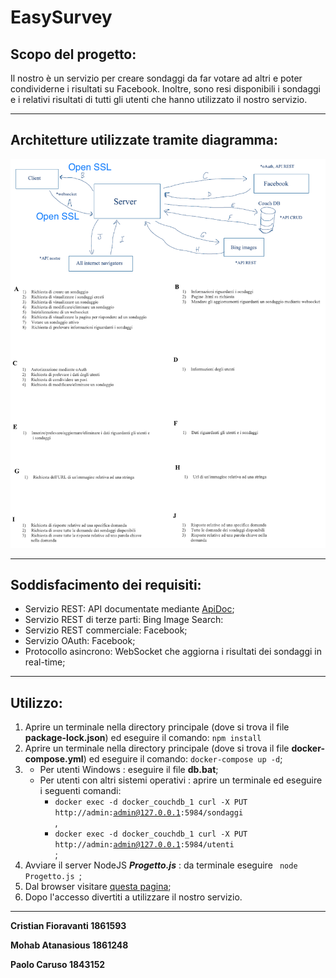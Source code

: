 # EasySurvey

## Scopo del progetto: 

Il nostro è un servizio per creare sondaggi da far votare ad altri e poter condividerne i risultati su Facebook. Inoltre, sono resi disponibili i sondaggi e i relativi risultati di tutti gli utenti che hanno utilizzato il nostro servizio.

---

## Architetture utilizzate tramite diagramma: 
![Diagramma](SCHEMA.png)

---

## Soddisfacimento dei requisiti:

* Servizio REST: API documentate mediante [ApiDoc](https://localhost:3000/api);
* Servizio REST di terze parti: Bing Image Search:
* Servizio REST commerciale: Facebook;
* Servizio OAuth: Facebook;
* Protocollo asincrono: WebSocket che aggiorna i risultati dei sondaggi in real-time;

---

## Utilizzo:
1) Aprire un terminale nella directory principale (dove si trova il file **package-lock.json**) ed eseguire il comando: <code>npm install</code>
2) Aprire un terminale nella directory principale (dove si trova il file **docker-compose.yml**) ed eseguire il comando:
<code>docker-compose up -d</code>;
3) * Per utenti Windows : eseguire il file **db.bat**; 
   * Per utenti con altri sistemi operativi : aprire un terminale ed eseguire i seguenti comandi: 
      * <code>docker exec -d docker_couchdb_1 curl -X PUT http://admin:admin@127.0.0.1:5984/sondaggi </code>,
      * <code>docker exec -d docker_couchdb_1 curl -X PUT http://admin:admin@127.0.0.1:5984/utenti </code>;
3) Avviare il server NodeJS **_Progetto.js_** : da terminale eseguire <code> node Progetto.js </code>;
4) Dal browser visitare [questa pagina](https://localhost:3000/);
5) Dopo l'accesso divertiti a utilizzare il nostro servizio.
***
**Cristian Fioravanti 1861593**

**Mohab Atanasious 1861248**

**Paolo Caruso 1843152**
